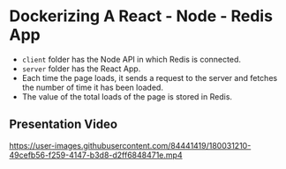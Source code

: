 # Dockerizing A React - Node - Redis App

- `client` folder has the Node API in which Redis is connected.
- `server` folder has the React App.
- Each time the page loads, it sends a request to the server and fetches the number of time it has been loaded.
- The value of the total loads of the page is stored in Redis.

## Presentation Video


https://user-images.githubusercontent.com/84441419/180031210-49cefb56-f259-4147-b3d8-d2ff6848471e.mp4


